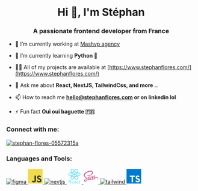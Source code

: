 <h1 align="center">Hi 👋, I'm Stéphan</h1>
<h3 align="center">A passionate frontend developer from France</h3>

- 🔭 I’m currently working at [Mashvp agency](https://mashvp.com/)

- 🌱 I’m currently learning **Python 🐍**

- 👨‍💻 All of my projects are available at [https://www.stephanflores.com/](https://www.stephanflores.com/)

- 💬 Ask me about **React, NextJS, TailwindCss, and more ..**

- 📫 How to reach me **hello@stephanflores.com or on linkedin lol**

- ⚡ Fun fact **Oui oui baguette 🇫🇷**

<h3 align="left">Connect with me:</h3>
<p align="left">
<a href="https://linkedin.com/in/stephan-flores-05572315a" target="blank"><img align="center" src="https://raw.githubusercontent.com/rahuldkjain/github-profile-readme-generator/master/src/images/icons/Social/linked-in-alt.svg" alt="stephan-flores-05572315a" height="30" width="40" /></a>
</p>

<h3 align="left">Languages and Tools:</h3>
<p align="left"> <a href="https://www.figma.com/" target="_blank" rel="noreferrer"> <img src="https://www.vectorlogo.zone/logos/figma/figma-icon.svg" alt="figma" width="40" height="40"/> </a> <a href="https://developer.mozilla.org/en-US/docs/Web/JavaScript" target="_blank" rel="noreferrer"> <img src="https://raw.githubusercontent.com/devicons/devicon/master/icons/javascript/javascript-original.svg" alt="javascript" width="40" height="40"/> </a> <a href="https://nextjs.org/" target="_blank" rel="noreferrer"> <img src="https://cdn.worldvectorlogo.com/logos/nextjs-2.svg" alt="nextjs" width="40" height="40"/> </a> <a href="https://reactjs.org/" target="_blank" rel="noreferrer"> <img src="https://raw.githubusercontent.com/devicons/devicon/master/icons/react/react-original-wordmark.svg" alt="react" width="40" height="40"/> </a> <a href="https://sass-lang.com" target="_blank" rel="noreferrer"> <img src="https://raw.githubusercontent.com/devicons/devicon/master/icons/sass/sass-original.svg" alt="sass" width="40" height="40"/> </a> <a href="https://tailwindcss.com/" target="_blank" rel="noreferrer"> <img src="https://www.vectorlogo.zone/logos/tailwindcss/tailwindcss-icon.svg" alt="tailwind" width="40" height="40"/> </a> <a href="https://www.typescriptlang.org/" target="_blank" rel="noreferrer"> <img src="https://raw.githubusercontent.com/devicons/devicon/master/icons/typescript/typescript-original.svg" alt="typescript" width="40" height="40"/> </a> </p>
